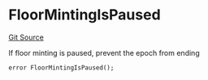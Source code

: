 # FloorMintingIsPaused
[Git Source](https://github.com/FloorDAO/floor-v2/blob/537a38ba21fa97b6f7763cc3c1b0ee2a21e56857/src/contracts/Treasury.sol)

If floor minting is paused, prevent the epoch from ending


```solidity
error FloorMintingIsPaused();
```

